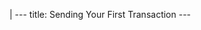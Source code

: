 |
                        ---
                        title: Sending Your First Transaction
                        ---